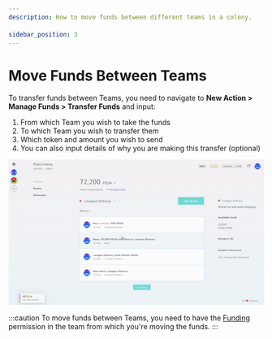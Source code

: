 ```yaml
---
description: How to move funds between different teams in a colony.

sidebar_position: 3
---
```


# Move Funds Between Teams

To transfer funds between Teams, you need to navigate to **New Action > Manage Funds > Transfer Funds** and input:

1. From which Team you wish to take the funds
2. To which Team you wish to transfer them
3. Which token and amount you wish to send
4. You can also input details of why you are making this transfer (optional)

![How to transfer funds between teams in Colony.](../assets/TransferFunds.gif)

:::caution
To move funds between Teams, you need to have the [Funding](../teams/permissions.md#funding) permission in the team from which you're moving the funds.
:::
